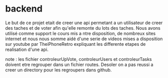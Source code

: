 # backend
Le but de ce projet etait de creer une api permetant a un utilisateur de creer des taches et de voter afin qu'elle remonte du lots des taches.
Nous avons utilisé comme support le cours mis a ntre disposition, de nombreux sites internet et nous nous somme aidé d'une serie de videos mises a disposition sur youtube par TheiPhoneRetro expliquant les differente etapes de realisation d'une api.

note : les fichier controleurUpVote, controleurUsers et controleurTasks doivent etre regrouper dans un fichier routes. Desoler on a pas reussi a creer un directory pour les regroupers dans github.
